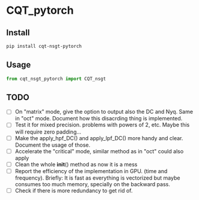 # CQT_pytorch


## Install

```bash
pip install cqt-nsgt-pytorch
```
## Usage
```py
from cqt_nsgt_pytorch import CQT_nsgt
```
## TODO
- [ ] On "matrix" mode, give the option to output also the DC and Nyq. Same in "oct" mode. Document how this disacrding thing is implemented.
- [ ] Test it for mixed precision. problems with powers of 2, etc. Maybe this will require zero padding...
- [ ] Make the apply_hpf_DC() and apply_lpf_DC() more handy and clear. Document the usage of those.
- [ ] Accelerate the "critical" mode, similar method as in "oct" could also apply
- [ ] Clean the whole __init__() method as now it is a mess
- [ ] Report the efficiency of the implementation in GPU. (time and frequency). Briefly: It is fast as everything is vectorized but maybe consumes too much memory, specially on the backward pass.
- [ ] Check if there is more redundancy to get rid of. 
